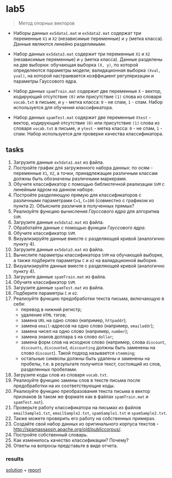 # lab5
> Метод опорных векторов

- Наборы данных `ex5data1.mat` и `ex5data2.mat` содержат три переменные `X1` и `X2` (независимые переменные) и `y` (метка класса). Данные являются линейно разделимыми.

- Набор данных `ex5data3.mat` содержит три переменные `X1` и `X2` (независимые переменные) и `y` (метка класса). Данные разделены на две выборки: обучающая выборка `(X, y)`, по которой определяются параметры модели; валидационная выборка `(Xval, yval)`, на которой настраивается коэффициент регуляризации и параметры Гауссового ядра.

- Набор данных `spamTrain.mat` содержит две переменные `X` - вектор, кодирующий отсутствие `(0)` или присутствие `(1)` слова из словаря `vocab.txt` в письме, и `y` - метка класса: `0` - не спам, `1` - спам. Набор используется для обучения классификатора.

- Набор данных `spamTest.mat` содержит две переменные `Xtest` - вектор, кодирующий отсутствие `(0)` или присутствие `(1)` слова из словаря `vocab.txt` в письме, и `ytest` - метка класса: `0` - не спам, `1` - спам. Набор используется для проверки качества классификатора.

## tasks

1. Загрузите данные `ex5data1.mat` из файла.
2. Постройте график для загруженного набора данных: по осям - переменные `X1`, `X2`, а точки, принадлежащие различным классам должны быть обозначены различными маркерами.
3. Обучите классификатор с помощью библиотечной реализации `SVM` с линейным ядром на данном наборе.
4. Постройте разделяющую прямую для классификаторов с различными параметрами `C=1`, `C=100` (совместно с графиком из пункта 2). Объясните различия в полученных прямых?
5. Реализуйте функцию вычисления _Гауссового ядра_ для алгоритма `SVM`.
6. Загрузите данные `ex5data2.mat` из файла.
7. Обработайте данные с помощью функции _Гауссового ядра_.
8. Обучите классификатор `SVM`.
9. Визуализируйте данные вместе с разделяющей кривой (аналогично пункту 4).
10. Загрузите данные `ex5data3.mat` из файла.
11. Вычислите параметры классификатора `SVM` на обучающей выборке, а также подберите параметры `C` и `σ2` на валидационной выборке.
12. Визуализируйте данные вместе с разделяющей кривой (аналогично пункту 4).
13. Загрузите данные `spamTrain.mat` из файла.
14. Обучите классификатор `SVM`.
15. Загрузите данные `spamTest.mat` из файла.
16. Подберите параметры `C` и `σ2`.
17. Реализуйте функцию предобработки текста письма, включающую в себя:
    - перевод в нижний регистр;
    - удаление `HTML` тэгов;
    - замена `URL` на одно слово (например, `httpaddr`);
    - замена `email`-адресов на одно слово (например, `emailaddr`);
    - замена чисел на одно слово (например, `number`);
    - замена знаков доллара `$` на слово `dollar`;
    - замена форм слов на исходное слово (например, слова `discount`, `discounts`, `discounted`, `discounting` должны быть заменены на слово `discount`). Такой подход называется `stemming`;
    - остальные символы должны быть удалены и заменены на пробелы, т.е. в результате получится текст, состоящий из слов, разделенных пробелами.
18. Загрузите коды слов из словаря `vocab.txt`.
19. Реализуйте функцию замены слов в тексте письма после предобработки на их соответствующие коды.
20. Реализуйте функцию преобразования текста письма в вектор признаков (в таком же формате как в файлах `spamTrain.mat` и `spamTest.mat`).
21. Проверьте работу классификатора на письмах из файлов `emailSample1.txt`, `emailSample2.txt`, `spamSample1.txt` и `spamSample2.txt`.
22. Также можете проверить его работу на собственных примерах.
23. Создайте свой набор данных из оригинального корпуса текстов - http://spamassassin.apache.org/old/publiccorpus/.
24. Постройте собственный словарь.
25. Как изменилось качество классификации? Почему?
26. Ответы на вопросы представьте в виде отчета.

### results

[solution](/ml/sem1/lab5/lab5.ipynb) + [report](/ml/sem1/lab5/lab5.md)
